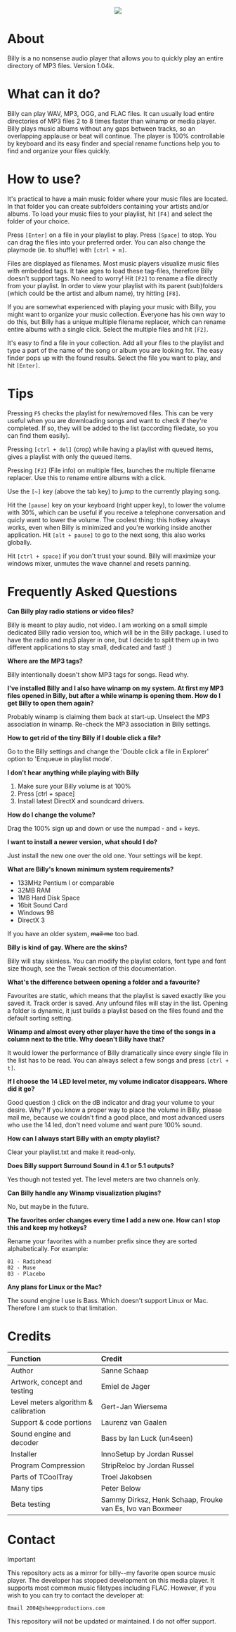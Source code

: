 <p align="center">
  <img src="https://i.xno.dev/GCi74.png" />
</p>

# About

Billy is a no nonsense audio player that allows you to quickly play an entire directory of MP3 files. Version 1.04k.

# What can it do?

Billy can play WAV, MP3, OGG, and FLAC files. It can usually load entire directories of MP3 files 2 to 8 times faster than winamp or media player. Billy plays music albums without any gaps 
between tracks, so an overlapping applause or beat will continue. The player is 100% controllable by keyboard and its easy finder and special rename functions help you to find and organize your files quickly.

# How to use?

It's practical to have a main music folder where your music files are located. In that folder you can create subfolders containing your artists and/or albums. To load your music files to your playlist, hit `[F4]` and select the folder of your choice.

Press `[Enter]` on a file in your playlist to play. Press `[Space]` to stop. You can drag the files into your preferred order. You can also change the playmode (ie. to shuffle) with `[ctrl + m]`.

Files are displayed as filenames. Most music players visualize music files with embedded tags. It take ages to load these tag-files, therefore Billy doesn't support tags. No need to worry! Hit `[F2]` to rename a file directly from your playlist. In order to view your playlist with its parent (sub)folders (which could be the artist and album name), try hitting `[F8]`.

If you are somewhat experienced with playing your music with Billy, you might want to organize your music collection. Everyone has his own way to do this, but Billy has a unique multiple filename replacer, which can rename entire albums with a single click. Select the multiple files and hit `[F2]`.

It's easy to find a file in your collection. Add all your files to the playlist and type a part of the name of the song or album you are looking for. The easy finder pops up with the found results. Select the file you want to play, and hit `[Enter]`.

# Tips

Pressing `F5` checks the playlist for new/removed files. This can be very useful when you are downloading songs and want to check if they're completed. If so, they will be added to the list (according filedate, so you can find them easily).

Pressing `[ctrl + del]` (crop) while having a playlist with queued items, gives a playlist with only the queued items.

Pressing `[F2]` (File info) on multiple files, launches the multiple filename replacer. Use this to rename entire albums with a click.

Use the `[~]` key (above the tab key) to jump to the currently playing song.

Hit the `[pause]` key on your keyboard (right upper key), to lower the volume with 30%, which can be useful if you receive a telephone conversation and quicly want to lower the volume. The coolest thing: this hotkey always works, even when Billy is minimized and you're working inside another application. Hit `[alt + pause]` to go to the next song, this also works globally.

Hit `[ctrl + space]` if you don't trust your sound. Billy will maximize your windows mixer, unmutes the wave channel and resets panning.

# Frequently Asked Questions

__Can Billy play radio stations or video files?__

Billy is meant to play audio, not video. I am working on a small simple dedicated Billy radio version too, which will be in the Billy package. I used to have the radio and mp3 player in one, but I decide to split them up in two different applications to stay small, dedicated and fast! :)

__Where are the MP3 tags?__

Billy intentionally doesn't show MP3 tags for songs. Read why.

__I've installed Billy and I also have winamp on my system. At first my MP3 files opened in Billy, but after a while winamp is opening them. How do I get Billy to open them again?__

Probably winamp is claiming them back at start-up. Unselect the MP3 association in winamp. Re-check the MP3 association in Billy settings.

__How to get rid of the tiny Billy if I double click a file?__

Go to the Billy settings and change the 'Double click a file in Explorer' option to 'Enqueue in playlist mode'.

__I don't hear anything while playing with Billy__

1. Make sure your Billy volume is at 100%
2. Press [ctrl + space]
3. Install latest DirectX and soundcard drivers.

__How do I change the volume?__

Drag the 100% sign up and down or use the numpad - and + keys.

__I want to install a newer version, what should I do?__

Just install the new one over the old one. Your settings will be kept.

__What are Billy's known minimum system requirements?__

- 133MHz Pentium I or comparable
- 32MB RAM
- 1MB Hard Disk Space
- 16bit Sound Card
- Windows 98
- DirectX 3

If you have an older system, ~~mail me~~ too bad.

__Billy is kind of gay. Where are the skins?__

Billy will stay skinless. You can modify the playlist colors, font type and font size though, see the Tweak section of this documentation.

__What's the difference between opening a folder and a favourite?__

Favourites are static, which means that the playlist is saved exactly like you saved it. Track order is saved. Any unfound files will stay in the list. Opening a folder is dynamic, it just builds a playlist based on the files found and the default sorting setting.

__Winamp and almost every other player have the time of the songs in a column next to the title. Why doesn't Billy have that?__

It would lower the performance of Billy dramatically since every single file in the list has to be read. You can always select a few songs and press `[ctrl + t]`.

__If I choose the 14 LED level meter, my volume indicator disappears. Where did it go?__

Good question :) click on the dB indicator and drag your volume to your desire. Why? If you know a proper way to place the volume in Billy, please mail me, because we couldn't find a good place, and most advanced users who use the 14 led, don't need volume and want pure 100% sound.

__How can I always start Billy with an empty playlist?__

Clear your playlist.txt and make it read-only.

__Does Billy support Surround Sound in 4.1 or 5.1 outputs?__

Yes though not tested yet. The level meters are two channels only.

__Can Billy handle any Winamp visualization plugins?__

No, but maybe in the future.

__The favorites order changes every time I add a new one. How can I stop this and keep my hotkeys?__

Rename your favorites with a number prefix since they are sorted alphabetically. For example:
    
    01 - Radiohead
    02 - Muse
    03 - Placebo

__Any plans for Linux or the Mac?__

The sound engine I use is Bass. Which doesn't support Linux or Mac. Therefore I am stuck to that limitation.

# Credits

|Function|Credit|
|:--|:--|
|Author|Sanne Schaap|
|Artwork, concept and testing|Emiel de Jager|
|Level meters algorithm & calibration|Gert-Jan Wiersema|
|Support & code portions| Laurenz van Gaalen|
|Sound engine and decoder|Bass by Ian Luck (un4seen)|
|Installer|InnoSetup by Jordan Russel|
|Program Compression|StripReloc by Jordan Russel|
|Parts of TCoolTray|Troel Jakobsen|
|Many tips|Peter Below|
|Beta testing|Sammy Dirksz, Henk Schaap, Frouke van Es, Ivo van Boxmeer|

# Contact
> [!IMPORTANT]
This repository acts as a mirror for billy--my favorite open source music player. The developer has stopped development on this media player. It supports most common music filetypes including FLAC. However, if you wish to you can try to contact the developer at:

    Email 2004@sheepproductions.com

This repository will not be updated or maintained. I do not offer support.
